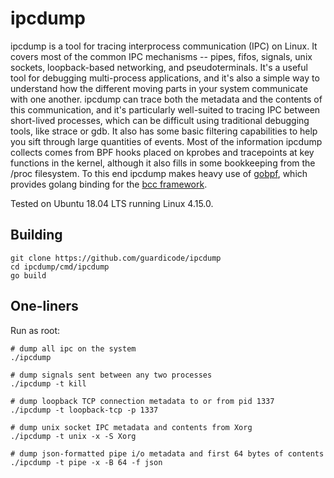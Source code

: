 # ipcdump
ipcdump is a tool for tracing interprocess communication (IPC) on Linux. It covers most of the common IPC mechanisms -- pipes, fifos, signals, unix sockets, loopback-based networking, and pseudoterminals. It's a useful tool for debugging multi-process applications, and it's also a simple way to understand how the different moving parts in your system communicate with one another. ipcdump can trace both the metadata and the contents of this communication, and it's particularly well-suited to tracing IPC between short-lived processes, which can be difficult using traditional debugging tools, like strace or gdb. It also has some basic filtering capabilities to help you sift through large quantities of events.
Most of the information ipcdump collects comes from BPF hooks placed on kprobes and tracepoints at key functions in the kernel, although it also fills in some bookkeeping from the /proc filesystem. To this end ipcdump makes heavy use of [gobpf](https://github.com/iovisor/gobpf), which provides golang binding for the [bcc framework](https://github.com/iovisor/bcc).

Tested on Ubuntu 18.04 LTS running Linux 4.15.0.

## Building
```
git clone https://github.com/guardicode/ipcdump
cd ipcdump/cmd/ipcdump
go build
```

## One-liners
Run as root:
``` 
# dump all ipc on the system
./ipcdump 

# dump signals sent between any two processes
./ipcdump -t kill

# dump loopback TCP connection metadata to or from pid 1337
./ipcdump -t loopback-tcp -p 1337

# dump unix socket IPC metadata and contents from Xorg
./ipcdump -t unix -x -S Xorg

# dump json-formatted pipe i/o metadata and first 64 bytes of contents
./ipcdump -t pipe -x -B 64 -f json
```
